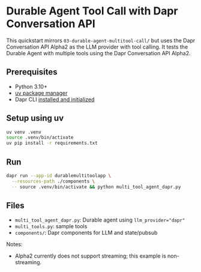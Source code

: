 # Durable Agent Tool Call with Dapr Conversation API

This quickstart mirrors `03-durable-agent-multitool-call/` but uses the Dapr Conversation API Alpha2 as the LLM provider with tool calling.
It tests the Durable Agent with multiple tools using the Dapr Conversation API Alpha2.

## Prerequisites
- Python 3.10+
- [uv package manager](https://docs.astral.sh/uv/getting-started/installation/)
- Dapr CLI [installed and initialized](https://docs.dapr.io/getting-started/install-dapr-cli/#step-1-install-the-dapr-cli)

## Setup using uv
```bash
uv venv .venv
source .venv/bin/activate
uv pip install -r requirements.txt
```

## Run
```bash
dapr run --app-id durablemultitoolapp \
  --resources-path ./components \
  -- source .venv/bin/activate && python multi_tool_agent_dapr.py
```

## Files
- `multi_tool_agent_dapr.py`: Durable agent using `llm_provider="dapr"`
- `multi_tools.py`: sample tools
- `components/`: Dapr components for LLM and state/pubsub

Notes:
- Alpha2 currently does not support streaming; this example is non-streaming.


